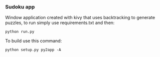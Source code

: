 ### Sudoku app

Window application created with kivy that uses backtracking to generate puzzles,
to run simply use requirements.txt and then:

```
python run.py
```

To build use this command:
```
python setup.py py2app -A
```
